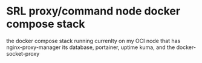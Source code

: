# SRL proxy/command node docker compose stack


the docker compose stack running currenlty on my OCI node that has nginx-proxy-manager its database, portainer, uptime kuma, and the docker-socket-proxy